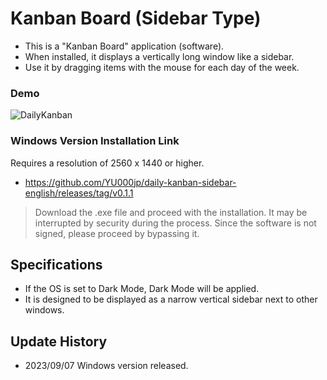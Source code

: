 # Kanban Board (Sidebar Type)

- This is a "Kanban Board" application (software).
- When installed, it displays a vertically long window like a sidebar.
- Use it by dragging items with the mouse for each day of the week.

### Demo

  ![DailyKanban](https://github.com/YU000jp/daily-kanban-sidebar-japanese/assets/111847207/32508758-226e-4642-b8c3-1d4bf7b1a3e8)

### Windows Version Installation Link

Requires a resolution of 2560 x 1440 or higher.

- https://github.com/YU000jp/daily-kanban-sidebar-english/releases/tag/v0.1.1

> Download the .exe file and proceed with the installation. It may be interrupted by security during the process. Since the software is not signed, please proceed by bypassing it.

## Specifications

- If the OS is set to Dark Mode, Dark Mode will be applied.
- It is designed to be displayed as a narrow vertical sidebar next to other windows.

## Update History

- 2023/09/07 Windows version released.
